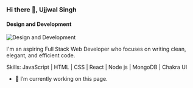 ### Hi there 👋, Ujjwal Singh
#### Design and Development
![Design and Development](https://mobisoftinfotech.com/resources/wp-content/uploads/2022/09/og-Mern-Stack-Developer-banner.png)

I'm an aspiring Full Stack Web Developer who focuses on writing clean, elegant, and efficient code.

Skills: JavaScript | HTML | CSS | React | Node js | MongoDB | Chakra UI

- 🔭 I’m currently working on this page. 











<!--
**sujjwal21/sujjwal21** is a ✨ _special_ ✨ repository because its `README.md` (this file) appears on your GitHub profile.

Here are some ideas to get you started:

- 🔭 I’m currently working on ...
- 🌱 I’m currently learning ...
- 👯 I’m looking to collaborate on ...
- 🤔 I’m looking for help with ...
- 💬 Ask me about ...
- 📫 How to reach me: ...
- 😄 Pronouns: ...
- ⚡ Fun fact: ...
-->

